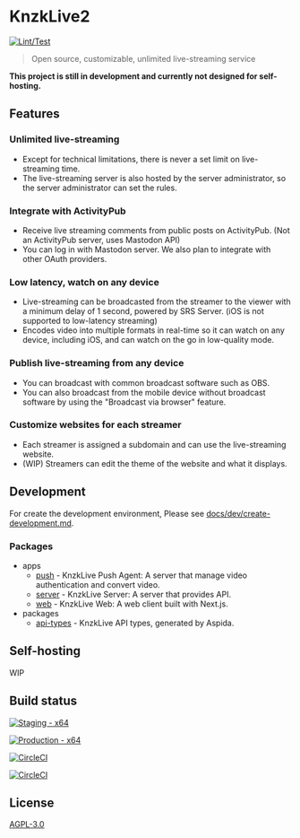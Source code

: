 # KnzkLive2

[![Lint/Test](https://github.com/nzws/knzklive2/actions/workflows/node.yml/badge.svg)](https://github.com/nzws/knzklive2/actions/workflows/node.yml)

> Open source, customizable, unlimited live-streaming service

**This project is still in development and currently not designed for self-hosting.**

## Features

### Unlimited live-streaming

- Except for technical limitations, there is never a set limit on live-streaming time.
- The live-streaming server is also hosted by the server administrator, so the server administrator can set the rules.

### Integrate with ActivityPub

- Receive live streaming comments from public posts on ActivityPub. (Not an ActivityPub server, uses Mastodon API)
- You can log in with Mastodon server. We also plan to integrate with other OAuth providers.

### Low latency, watch on any device

- Live-streaming can be broadcasted from the streamer to the viewer with a minimum delay of 1 second, powered by SRS Server. (iOS is not supported to low-latency streaming)
- Encodes video into multiple formats in real-time so it can watch on any device, including iOS, and can watch on the go in low-quality mode.

### Publish live-streaming from any device

- You can broadcast with common broadcast software such as OBS.
- You can also broadcast from the mobile device without broadcast software by using the "Broadcast via browser" feature.

### Customize websites for each streamer

- Each streamer is assigned a subdomain and can use the live-streaming website.
- (WIP) Streamers can edit the theme of the website and what it displays.

## Development

For create the development environment, Please see [docs/dev/create-development.md](./docs/dev/create-development.md).

### Packages

- apps
  - [push](./apps/push/README.md) - KnzkLive Push Agent: A server that manage video authentication and convert video.
  - [server](./apps/server/README.md) - KnzkLive Server: A server that provides API.
  - [web](./apps/web/README.md) - KnzkLive Web: A web client built with Next.js.
- packages
  - [api-types](./packages/api-types/README.md) - KnzkLive API types, generated by Aspida.

## Self-hosting

WIP

## Build status

[![Staging - x64](https://github.com/nzws/knzklive2/actions/workflows/release-stg.yml/badge.svg)](https://github.com/nzws/knzklive2/actions/workflows/release-stg.yml)

[![Production - x64](https://github.com/nzws/knzklive2/actions/workflows/release-prod.yml/badge.svg?branch=production)](https://github.com/nzws/knzklive2/actions/workflows/release-prod.yml)

[![CircleCI](https://img.shields.io/circleci/build/github/nzws/knzklive2/main?label=Release%20-%20staging%2Farm64)](https://dl.circleci.com/status-badge/redirect/gh/nzws/knzklive2/tree/main)

[![CircleCI](https://img.shields.io/circleci/build/github/nzws/knzklive2/production?label=Release%20-%20production%2Farm64)](https://dl.circleci.com/status-badge/redirect/gh/nzws/knzklive2/tree/production)

## License

[AGPL-3.0](./LICENSE)
